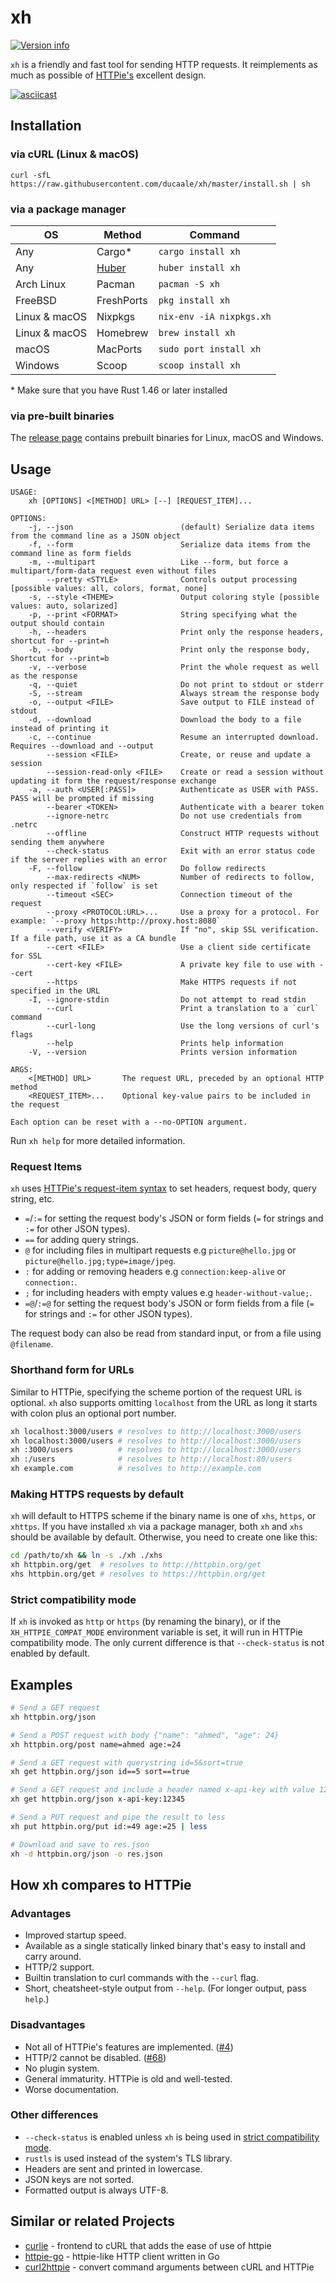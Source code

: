 # xh
[![Version info](https://img.shields.io/crates/v/xh.svg)](https://crates.io/crates/xh)

`xh` is a friendly and fast tool for sending HTTP requests. It reimplements as much
as possible of [HTTPie's](https://httpie.io/) excellent design.

[![asciicast](/assets/xh-demo.gif)](https://asciinema.org/a/390748)

## Installation

### via cURL (Linux & macOS)

```
curl -sfL https://raw.githubusercontent.com/ducaale/xh/master/install.sh | sh
```

### via a package manager

| OS             | Method     | Command                 |
|----------------|------------|-------------------------|
| Any            | Cargo\*    | `cargo install xh`      |
| Any            | [Huber]    | `huber install xh`      |
| Arch Linux     | Pacman     | `pacman -S xh`          |
| FreeBSD        | FreshPorts | `pkg install xh`        |
| Linux & macOS  | Nixpkgs    | `nix-env -iA nixpkgs.xh`|
| Linux & macOS  | Homebrew   | `brew install xh`       |
| macOS          | MacPorts   | `sudo port install xh`  |
| Windows        | Scoop      | `scoop install xh`      |

\* Make sure that you have Rust 1.46 or later installed

[Huber]: https://github.com/innobead/huber#installing-huber


### via pre-built binaries
The [release page](https://github.com/ducaale/xh/releases) contains prebuilt binaries for Linux, macOS and Windows.

## Usage
```
USAGE:
    xh [OPTIONS] <[METHOD] URL> [--] [REQUEST_ITEM]...

OPTIONS:
    -j, --json                        (default) Serialize data items from the command line as a JSON object
    -f, --form                        Serialize data items from the command line as form fields
    -m, --multipart                   Like --form, but force a multipart/form-data request even without files
        --pretty <STYLE>              Controls output processing [possible values: all, colors, format, none]
    -s, --style <THEME>               Output coloring style [possible values: auto, solarized]
    -p, --print <FORMAT>              String specifying what the output should contain
    -h, --headers                     Print only the response headers, shortcut for --print=h
    -b, --body                        Print only the response body, Shortcut for --print=b
    -v, --verbose                     Print the whole request as well as the response
    -q, --quiet                       Do not print to stdout or stderr
    -S, --stream                      Always stream the response body
    -o, --output <FILE>               Save output to FILE instead of stdout
    -d, --download                    Download the body to a file instead of printing it
    -c, --continue                    Resume an interrupted download. Requires --download and --output
        --session <FILE>              Create, or reuse and update a session
        --session-read-only <FILE>    Create or read a session without updating it form the request/response exchange
    -a, --auth <USER[:PASS]>          Authenticate as USER with PASS. PASS will be prompted if missing
        --bearer <TOKEN>              Authenticate with a bearer token
        --ignore-netrc                Do not use credentials from .netrc
        --offline                     Construct HTTP requests without sending them anywhere
        --check-status                Exit with an error status code if the server replies with an error
    -F, --follow                      Do follow redirects
        --max-redirects <NUM>         Number of redirects to follow, only respected if `follow` is set
        --timeout <SEC>               Connection timeout of the request
        --proxy <PROTOCOL:URL>...     Use a proxy for a protocol. For example: `--proxy https:http://proxy.host:8080`
        --verify <VERIFY>             If "no", skip SSL verification. If a file path, use it as a CA bundle
        --cert <FILE>                 Use a client side certificate for SSL
        --cert-key <FILE>             A private key file to use with --cert
        --https                       Make HTTPS requests if not specified in the URL
    -I, --ignore-stdin                Do not attempt to read stdin
        --curl                        Print a translation to a `curl` command
        --curl-long                   Use the long versions of curl's flags
        --help                        Prints help information
    -V, --version                     Prints version information

ARGS:
    <[METHOD] URL>       The request URL, preceded by an optional HTTP method
    <REQUEST_ITEM>...    Optional key-value pairs to be included in the request

Each option can be reset with a --no-OPTION argument.
```

Run `xh help` for more detailed information.

### Request Items

`xh` uses [HTTPie's request-item syntax](https://httpie.io/docs#request-items) to set headers, request body, query string, etc.

- `=`/`:=` for setting the request body's JSON or form fields (`=` for strings and `:=` for other JSON types).
- `==` for adding query strings.
- `@` for including files in multipart requests e.g `picture@hello.jpg` or `picture@hello.jpg;type=image/jpeg`.
- `:` for adding or removing headers e.g `connection:keep-alive` or `connection:`.
- `;` for including headers with empty values e.g `header-without-value;`.
- `=@`/`:=@` for setting the request body's JSON or form fields from a file (`=` for strings and `:=` for other JSON types).

The request body can also be read from standard input, or from a file using `@filename`.

### Shorthand form for URLs

Similar to HTTPie, specifying the scheme portion of the request URL is optional. `xh` also supports
omitting `localhost` from the URL as long it starts with colon plus an optional port number. 

```sh
xh localhost:3000/users # resolves to http://localhost:3000/users
xh localhost:3000/users # resolves to http://localhost:3000/users
xh :3000/users          # resolves to http://localhost:3000/users
xh :/users              # resolves to http://localhost:80/users
xh example.com          # resolves to http://example.com
```

### Making HTTPS requests by default

`xh` will default to HTTPS scheme if the binary name is one of `xhs`, `https`, or `xhttps`. If you have installed `xh`
via a package manager, both `xh` and `xhs` should be available by default. Otherwise, you need to create one like this:

```sh
cd /path/to/xh && ln -s ./xh ./xhs
xh httpbin.org/get  # resolves to http://httpbin.org/get
xhs httpbin.org/get # resolves to https://httpbin.org/get
```

### Strict compatibility mode

If `xh` is invoked as `http` or `https` (by renaming the binary), or if the `XH_HTTPIE_COMPAT_MODE` environment variable is set,
it will run in HTTPie compatibility mode. The only current difference is that `--check-status` is not enabled by default.

## Examples

```sh
# Send a GET request
xh httpbin.org/json

# Send a POST request with body {"name": "ahmed", "age": 24}
xh httpbin.org/post name=ahmed age:=24

# Send a GET request with querystring id=5&sort=true
xh get httpbin.org/json id==5 sort==true

# Send a GET request and include a header named x-api-key with value 12345
xh get httpbin.org/json x-api-key:12345

# Send a PUT request and pipe the result to less
xh put httpbin.org/put id:=49 age:=25 | less

# Download and save to res.json
xh -d httpbin.org/json -o res.json
```

## How xh compares to HTTPie

### Advantages

- Improved startup speed.
- Available as a single statically linked binary that's easy to install and carry around.
- HTTP/2 support.
- Builtin translation to curl commands with the `--curl` flag.
- Short, cheatsheet-style output from `--help`. (For longer output, pass `help`.)

### Disadvantages

- Not all of HTTPie's features are implemented. ([#4](https://github.com/ducaale/xh/issues/4))
- HTTP/2 cannot be disabled. ([#68](https://github.com/ducaale/xh/issues/68))
- No plugin system.
- General immaturity. HTTPie is old and well-tested.
- Worse documentation.

### Other differences

- `--check-status` is enabled unless `xh` is being used in
  [strict compatibility mode](https://github.com/ducaale/xh#strict-compatibility-mode).
- `rustls` is used instead of the system's TLS library.
- Headers are sent and printed in lowercase.
- JSON keys are not sorted.
- Formatted output is always UTF-8.

## Similar or related Projects

- [curlie](https://github.com/rs/curlie) - frontend to cURL that adds the ease of use of httpie
- [httpie-go](https://github.com/nojima/httpie-go) - httpie-like HTTP client written in Go
- [curl2httpie](https://github.com/dcb9/curl2httpie) - convert command arguments between cURL and HTTPie
